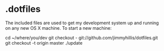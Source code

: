 # .dotfiles

The included files are used to get my development system up and running
on any new OS X machine. To start a new machine:

cd ~/where/you/dev
git checkout - git://github.com/jimmyhillis/dotfiles.git
git checkout -t origin master
./update
